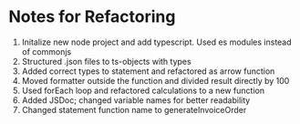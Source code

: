 # Notes for Refactoring

1. Initalize new node project and add typescript. Used es modules instead of commonjs
2. Structured .json files to ts-objects with types
3. Added correct types to statement and refactored as arrow function
4. Moved formatter outside the function and divided result directly by 100
5. Used forEach loop and refactored calculations to a new function
6. Added JSDoc; changed variable names for better readability
7. Changed statement function name to generateInvoiceOrder
